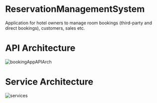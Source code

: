 # ReservationManagementSystem
Application for hotel owners to manage room bookings (third-party and direct bookings), customers, sales etc.

# API Architecture
![bookingAppAPIArch](https://user-images.githubusercontent.com/1589511/222962881-70cd206e-102e-41e8-bc85-97fe495af4d8.jpg)


# Service Architecture
![services](https://user-images.githubusercontent.com/1589511/222962896-30862312-a5f1-4fea-a722-cd1084426c9b.jpg)

